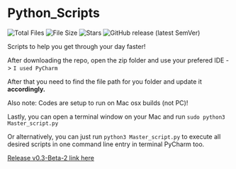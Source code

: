 # Python_Scripts

![Total Files](https://img.shields.io/github/directory-file-count/jge162/Python_Scripts?color=4078c0&style=for-the-badge)
![File Size](https://img.shields.io/github/repo-size/jge162/Python_Scripts?color=4078c0&style=for-the-badge)
![Stars](https://img.shields.io/github/stars/jge162/Python_Scripts?color=4078c0&style=for-the-badge) 
![GitHub release (latest SemVer)](https://img.shields.io/github/v/release/jge162/Python_Scripts?style=for-the-badge)

Scripts to help you get through your day faster!

After downloading the repo, open the zip folder and use your
prefered IDE -> `I used PyCharm` 

After that you need to find the file path for you 
folder and update it **accordingly.**

Also note: Codes are setup to run on Mac osx builds (not PC)!

Lastly, you can open a terminal window on your Mac and run `sudo python3 Master_script.py`

Or alternatively, you can just run `python3 Master_script.py` to execute all desired scripts in one 
command line entry in terminal PyCharm too.

[Release v0.3-Beta-2 link here](https://github.com/jge162/Python_Scripts/releases/tag/0.4-beta.3)

